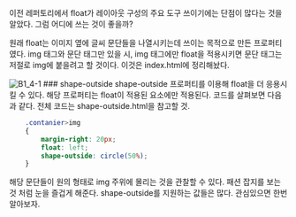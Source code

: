 이전 레퍼토리에서 float가 레이아웃 구성의 주요 도구 쓰이기에는 단점이 많다는 것을 알았다.
그럼 어디에 쓰는 것이 좋을까?

원래 float는 이미지 옆에 글씨 문단들을 나열시키는데 쓰이는 목적으로 만든 프로퍼티였다.
img 태그와 문단 태그만 있을 시, img 태그에만 float을 적용시키면 문단 태그는 저절로 img에 붙을려고 할 것이다.
이것은 index.html에 정리해놨다.

<img src="#" alt="B1_4-1" />
### shape-outside
shape-outside 프로퍼티를 이용해 float을 더 응용시킬 수 있다.
해당 프로퍼티는 float이 적용된 요소에만 적용된다.
코드를 살펴보면 다음과 같다. 전체 코드는 shape-outside.html을 
참고할 것.

```css
    .contanier>img 
    {
        margin-right: 20px; 
        float: left;
        shape-outside: circle(50%);
    }
```

해당 문단들이 원의 형태로 img 주위에 몰리는 것을 관찰할 수 있다.
패션 잡지를 보는 것 처럼 눈을 즐겁게 해준다.
shape-outside를 지원하는 값들은 많다. 관심있으면 한번 알아보자.















